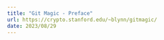 ```yaml
---
title: "Git Magic - Preface"
url: https://crypto.stanford.edu/~blynn/gitmagic/
date: 2023/08/29
---
```

